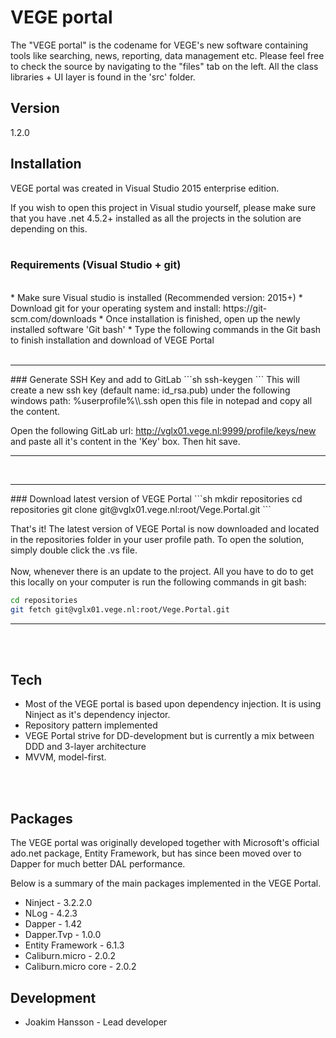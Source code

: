 <h1> VEGE portal</h1>

The "VEGE portal" is the codename for VEGE's new software containing tools like searching, news, reporting, data management etc.
Please feel free to check the source by navigating to the "files" tab on the left. All the class libraries + UI layer is found in the 'src' folder.

<h2>Version</h2>
1.2.0

<h2>Installation</h2>

VEGE portal was created in Visual Studio 2015 enterprise edition.

If you wish to open this project in Visual studio yourself, please make sure that you have .net 4.5.2+ installed as all the projects in the solution are depending on this.
<br />
<br />
### Requirements (Visual Studio + git)
<br />
 * Make sure Visual studio is installed (Recommended version: 2015+)
 * Download git for your operating system and install: https://git-scm.com/downloads
 * Once installation is finished, open up the newly installed software 'Git bash'
 * Type the following commands in the Git bash to finish installation and download of VEGE Portal 
<br />
<br />
 
 <hr>
### Generate SSH Key and add to GitLab
```sh
ssh-keygen
```
This will create a new ssh key (default name: id_rsa.pub) under the following windows path: %userprofile%\\.ssh
open this file in notepad and copy all the content.
<br />

Open the following GitLab url: http://vglx01.vege.nl:9999/profile/keys/new and paste all it's content in the 'Key' box.
Then hit save.
<hr>

<br />

<hr>
### Download latest version of VEGE Portal
```sh
mkdir repositories
cd repositories
git clone git@vglx01.vege.nl:root/Vege.Portal.git
```

That's it! The latest version of VEGE Portal is now downloaded and located in the repositories folder in your user profile path.
To open the solution, simply double click the .vs file.
<br />
<br />
Now, whenever there is an update to the project. All you have to do to get this locally on your computer is run the following commands in git bash:
```sh
cd repositories
git fetch git@vglx01.vege.nl:root/Vege.Portal.git
```
<hr>
<br />
<br />

<h2>Tech</h2>

* Most of the VEGE portal is based upon dependency injection. It is using Ninject as it's dependency injector.
* Repository pattern implemented
* VEGE Portal strive for DD-development but is currently a mix between DDD and 3-layer architecture
* MVVM, model-first.

<br />
<br />


<h2> Packages</h2>

The VEGE portal was originally developed together with Microsoft's official ado.net package, Entity Framework, but has since been moved over to Dapper for much better DAL performance.

Below is a summary of the main packages implemented in the VEGE Portal.

 * Ninject - 3.2.2.0
 * NLog - 4.2.3
 * Dapper - 1.42
 * Dapper.Tvp - 1.0.0
 * Entity Framework - 6.1.3
 * Caliburn.micro - 2.0.2
 * Caliburn.micro core - 2.0.2


<h2>Development</h2>

   * Joakim Hansson - Lead developer